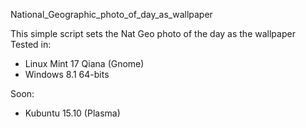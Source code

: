 National_Geographic_photo_of_day_as_wallpaper

This simple script sets the Nat Geo photo of the day as the wallpaper
Tested in:
- Linux Mint 17 Qiana (Gnome) 
- Windows 8.1 64-bits

Soon:
- Kubuntu 15.10 (Plasma)
